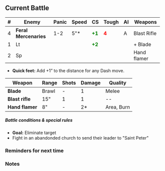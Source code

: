 ## Current Battle

| #   | Enemy                 | Panic | Speed | CS                                        | Tough                                  | AI  | Weapons     |
| --- | --------------------- | ----- | ----- | ----------------------------------------- | -------------------------------------- | --- | ----------- |
| 4   | **Feral Mercenaries** | 1-2   | 5"\*  | <strong style="color: green;">+1</strong> | <strong style="color: red;">4</strong> | A   | Blast Rifle |
| 1   | Lt                    |       |       | <strong style="color: green;">+2</strong> |                                        |     | + Blade     |
| 2   | Sp                    |       |       |                                           |                                        |     | Hand flamer |
+ **Quick feet:** Add +1” to the distance for any Dash move.

| Weapon          | Range | Shots | Damage | Quality    |
| --------------- | ----- | ----- | ------ | ---------- |
| **Blade**       | Brawl | -     | 1      | Melee      |
| **Blast rifle** | 15"   | 1     | 1      | --         |
| **Hand flamer** | 8"    | -     | 2\*    | Area, Burn |

##### Battle conditions & special rules

+ **Goal:** Eliminate target
+ Fight in an abandonded church to send their leader to "Saint Peter"

### Reminders for next time

### Notes

